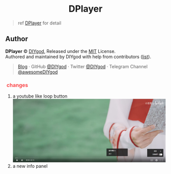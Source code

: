 <h1 align="center">DPlayer</h1>

> ref [DPlayer](https://github.com/DIYgod/DPlayer) for detail

## Author

**DPlayer** © [DIYgod](https://github.com/DIYgod), Released under the [MIT](./LICENSE) License.<br>
Authored and maintained by DIYgod with help from contributors ([list](https://github.com/DIYgod/DPlayer/contributors)).

> [Blog](https://diygod.me) · GitHub [@DIYgod](https://github.com/DIYgod) · Twitter [@DIYgod](https://twitter.com/DIYgod) · Telegram Channel [@awesomeDIYgod](https://t.me/awesomeDIYgod)

### <font size="3" style="padding:4px" color="#fa4a4c">changes</font>    

 1. a youtube like loop button  
 ![preview1](./preview/sc1.jpg)  
 2. a new info panel
  


